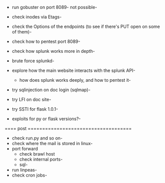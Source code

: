 - run gobuster on port 8089- not possible-

- check inodes via Etags-
- check the Options of the endpoints (to see if there's PUT open on some of them)-

- check how to pentest port 8089-
- check how splunk works more in depth-
- brute force splunkd-

- explore how the main website interacts with the splunk API-
  - how does splunk works deeply, and how to pentest it-

- try sqlinjection on doc login (sqlmap)-
- try LFI on doc site-
- try SSTI for flask 1.0.1-
- exploits for py or flask versions?-


==== post ====================================

- check run.py and so on-
- check where the mail is stored in linux-
- port forward
  - check brawl host
  - check internal ports-
  - sql-
- run linpeas-
- check cron jobs-
